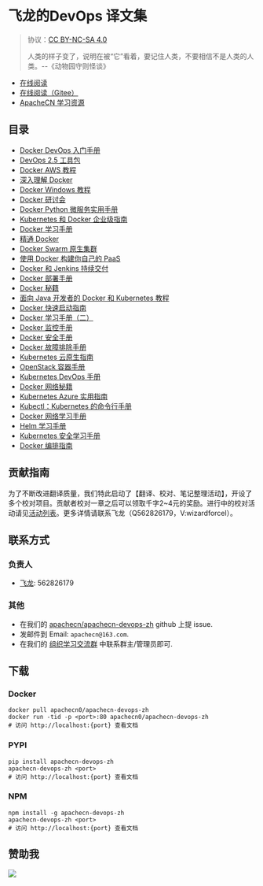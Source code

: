 # 飞龙的DevOps 译文集

> 协议：[CC BY-NC-SA 4.0](http://creativecommons.org/licenses/by-nc-sa/4.0/)
> 
> 人类的样子变了，说明在被“它”看着，要记住人类，不要相信不是人类的人类。--《动物园守则怪谈》

* [在线阅读](https://devops.apachecn.org)
* [在线阅读（Gitee）](https://apachecn.gitee.io/doc-template/)
* [ApacheCN 学习资源](http://docs.apachecn.org/)

## 目录

+   [Docker DevOps 入门手册](docs/begin-devops-docker/SUMMARY.md)
+   [DevOps 2.5 工具包](docs/devops-25-tk/SUMMARY.md)
+   [Docker AWS 教程](docs/docker-aws/SUMMARY.md)
+   [深入理解 Docker](docs/docker-deep-dive/SUMMARY.md)
+   [Docker Windows 教程](docs/docker-win/SUMMARY.md)
+   [Docker 研讨会](docs/docker-workshop/SUMMARY.md)
+   [Docker Python 微服务实用手册](docs/handson-docker-microsvc-py/SUMMARY.md)
+   [Kubernetes 和 Docker 企业级指南](docs/k8s-docker/SUMMARY.md)
+   [Docker 学习手册](docs/learn-docker/SUMMARY.md)
+   [精通 Docker](docs/master-docker/SUMMARY.md)
+   [Docker Swarm 原生集群](docs/native-docker-clus-swarm/SUMMARY.md)
+   [使用 Docker 构建你自己的 PaaS](docs/build-your-own-paas-docker/SUMMARY.md)
+   [Docker 和 Jenkins 持续交付](docs/cd-docker-jenkins/SUMMARY.md)
+   [Docker 部署手册](docs/deploy-docker/SUMMARY.md)
+   [Docker 秘籍](docs/docker-cb/SUMMARY.md)
+   [面向 Java 开发者的 Docker 和 Kubernetes 教程](docs/docker-k8s-java-dev/SUMMARY.md)
+   [Docker 快速启动指南](docs/docker-quick-start-guide/SUMMARY.md)
+   [Docker 学习手册（二）](docs/learn-docker-pt2/SUMMARY.md)
+   [Docker 监控手册](docs/monitor-docker/SUMMARY.md)
+   [Docker 安全手册](docs/sec-docker/SUMMARY.md)
+   [Docker 故障排除手册](docs/troubleshoot-docker/SUMMARY.md)
+   [Kubernetes 云原生指南](docs/cloud-native-k8s/SUMMARY.md)
+   [OpenStack 容器手册](docs/container-openstack/SUMMARY.md)
+   [Kubernetes DevOps 手册](docs/devops-k8s/SUMMARY.md)
+   [Docker 网络秘籍](docs/docker-net-cb/SUMMARY.md)
+   [Kubernetes Azure 实用指南](docs/handson-k8s-azure/SUMMARY.md)
+   [Kubectl：Kubernetes 的命令行手册](docs/kubectl-cli-k8s-nutshell/SUMMARY.md)
+   [Docker 网络学习手册](docs/learn-docker-net/SUMMARY.md)
+   [Helm 学习手册](docs/learn-helm/SUMMARY.md)
+   [Kubernetes 安全学习手册](docs/learn-k8s-sec/SUMMARY.md)
+   [Docker 编排指南](docs/orches-docker/SUMMARY.md)

## 贡献指南

为了不断改进翻译质量，我们特此启动了【翻译、校对、笔记整理活动】，开设了多个校对项目。贡献者校对一章之后可以领取千字2\~4元的奖励。进行中的校对活动请见[活动列表](https://home.apachecn.org/#/docs/activity/docs-activity)。更多详情请联系飞龙（Q562826179，V:wizardforcel）。

## 联系方式

### 负责人

* [飞龙](https://github.com/wizardforcel): 562826179

### 其他

*   在我们的 [apachecn/apachecn-devops-zh](https://github.com/apachecn/apachecn-devops-zh) github 上提 issue.
*   发邮件到 Email: `apachecn@163.com`.
*   在我们的 [组织学习交流群](http://www.apachecn.org/organization/348.html) 中联系群主/管理员即可.

## 下载

### Docker

```
docker pull apachecn0/apachecn-devops-zh
docker run -tid -p <port>:80 apachecn0/apachecn-devops-zh
# 访问 http://localhost:{port} 查看文档
```

### PYPI

```
pip install apachecn-devops-zh
apachecn-devops-zh <port>
# 访问 http://localhost:{port} 查看文档
```

### NPM

```
npm install -g apachecn-devops-zh
apachecn-devops-zh <port>
# 访问 http://localhost:{port} 查看文档
```

## 赞助我

![](https://img-blog.csdnimg.cn/20200112005920729.png)
